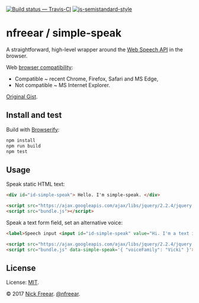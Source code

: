 
[![Build status — Travis-CI][travis-icon]][travis]
[![js-semistandard-style][semi-icon]][semi]


# nfreear / simple-speak

A straightforward, high-level wrapper around the [Web Speech API][w3c] in the browser.

Web [browser compatibility][compat]:

* Compatible ~ recent Chrome, Firefox, Safari and MS Edge,
* Not compatible ~ MS Internet Explorer.

[Original Gist][gist].

## Install and test

Build with [Browserify][]:

```sh
npm install
npm run build
npm test
```

## Usage

Speak static HTML text:

```html
<div id="id-simple-speak"> Hello. I'm simple-speak. </div>

<script src="https://ajax.googleapis.com/ajax/libs/jquery/2.2.4/jquery.min.js"></script>
<script src="bundle.js"></script>
```

Speak a text form field, set an alternative voice:

```html
<label>Speech input <input id="id-simple-speak" value="Hi. I'm a text input box!"></label>

<script src="https://ajax.googleapis.com/ajax/libs/jquery/2.2.4/jquery.min.js"></script>
<script src="bundle.js" data-simple-speak='{ "voiceFamily": "Vicki" }'></script>
```

## License

License: [MIT][].

© 2017 [Nick Freear][blog]. [@nfreear][].


[gh]: https://github.com/nfreear/simple-speak
[@nfreear]: https://twitter.com/nfreear "Twitter: @nfreear"
[blog]: http://nick.freear.org.uk "Nick Freear's blog"
[moz]: https://developer.mozilla.org/en-US/docs/Web/API/SpeechSynthesis
[w3c]: https://dvcs.w3.org/hg/speech-api/raw-file/tip/webspeechapi.html
  "Web Speech API Specification (W3C). Editor's Draft: 6 June 2014."
[gist]: https://gist.github.com/nfreear/3e6255fe4283353e8aa2f62094ae91c9 "Gist: simple-speak.proto.js"
[gist-v]: https://gist.github.com/nfreear/4de02b347d61cb3650b89e11162d7d6a "Gist: get-voices.js.html"
[Browserify]: https://github.com/substack/browserify-handbook#introduction
[RawGit]: https://rawgit.com/
  "Serves Git files with the correct mime-type; content delivery network (CDN)"
[MIT]: https://nfreear.mit-license.org/2017#!-simple-speak "MIT License"
[compat]: https://caniuse.com/#feat=speech-synthesis "Check browser compatibility"
[travis]: https://travis-ci.org/nfreear/simple-speak
[travis-icon]: https://api.travis-ci.org/nfreear/simple-speak.svg
  "Build status – Travis-CI (NPM/eslint)"
[semi]: https://github.com/Flet/semistandard
[semi-icon]: https://img.shields.io/badge/code%20style-semistandard-brightgreen.svg?style=flat-square
  "Javascript coding style — 'semistandard'"

[End]: //
